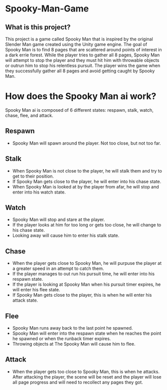 # Spooky-Man-Game

## What is this project?
This project is a game called Spooky Man that is inspired by the original Slender Man game created using the Unity game engine. The goal of Spooky Man is to find 8 pages that are scattered around points of interest in a dark errie forest. While the player tries to gather all 8 pages, Spooky Man will attempt to stop the player and they must hit him with throwable objects or outrun him to stop his relentless pursuit. The player wins the game when they successfully gather all 8 pages and avoid getting caught by Spooky Man.


# How does the Spooky Man ai work?
Spooky Man ai is composed of 6 different states: respawn, stalk, watch, chase, flee, and attack.

## Respawn
- Spooky Man will spawn around the player. Not too close, but not too far.

## Stalk
- When Spooky Man is not close to the player, he will stalk them and try to get to their position.
- If Spooky Man gets close to the player, he will enter into his chase state.
- When Spooky Man is looked at by the player from afar, he will stop and enter into his watch state.

## Watch
- Spooky Man will stop and stare at the player. 
- If the player looks at him for too long or gets too close, he will change to his chase state.
- Looking away will cause him to enter his stalk state.

## Chase
- When the player gets close to Spooky Man, he will purpuse the player at a greater speed in an attempt to catch them.
- If the player manages to out run his pursuit time, he will enter into his respawn state.
- If the player is looking at Spooky Man when his pursuit timer expires, he will enter his flee state.
- If Spooky Man gets close to the player, this is when he will enter his attack state.

## Flee
 - Spooky Man runs away back to the last point he spawned.
 - Spooky Man will enter into the respawn state when he reaches the point he spawned or when the runback timer expires.
 - Throwing objects at The Spooky Man will cause him to flee.
 
 ## Attack
 - When the player gets too close to Spooky Man, this is when he attacks. After attacking the player, the scene will be reset and the player will lose all page progress and will need to recollect any pages they got.

